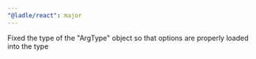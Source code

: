 ```yaml
---
"@ladle/react": major
---
```


Fixed the type of the "ArgType" object so that options are properly loaded into the type
